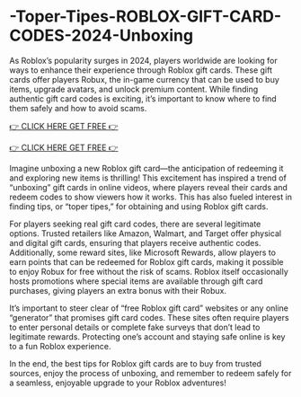 # -Toper-Tipes-ROBLOX-GIFT-CARD-CODES-2024-Unboxing

As Roblox’s popularity surges in 2024, players worldwide are looking for ways to enhance their experience through Roblox gift cards. These gift cards offer players Robux, the in-game currency that can be used to buy items, upgrade avatars, and unlock premium content. While finding authentic gift card codes is exciting, it’s important to know where to find them safely and how to avoid scams. 

[👉 CLICK HERE GET FREE 👉](https://appbitly.com/roboux)

[👉 CLICK HERE GET FREE 👉](https://appbitly.com/roboux)

Imagine unboxing a new Roblox gift card—the anticipation of redeeming it and exploring new items is thrilling! This excitement has inspired a trend of “unboxing” gift cards in online videos, where players reveal their cards and redeem codes to show viewers how it works. This has also fueled interest in finding tips, or “toper tipes,” for obtaining and using Roblox gift cards. 

For players seeking real gift card codes, there are several legitimate options. Trusted retailers like Amazon, Walmart, and Target offer physical and digital gift cards, ensuring that players receive authentic codes. Additionally, some reward sites, like Microsoft Rewards, allow players to earn points that can be redeemed for Roblox gift cards, making it possible to enjoy Robux for free without the risk of scams. Roblox itself occasionally hosts promotions where special items are available through gift card purchases, giving players an extra bonus with their Robux.

It’s important to steer clear of “free Roblox gift card” websites or any online “generator” that promises gift card codes. These sites often require players to enter personal details or complete fake surveys that don’t lead to legitimate rewards. Protecting one’s account and staying safe online is key to a fun Roblox experience.

In the end, the best tips for Roblox gift cards are to buy from trusted sources, enjoy the process of unboxing, and remember to redeem safely for a seamless, enjoyable upgrade to your Roblox adventures!
